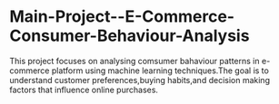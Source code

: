# Main-Project--E-Commerce-Consumer-Behaviour-Analysis
This project focuses on analysing comsumer bahaviour patterns in e-commerce platform using machine learning techniques.The goal is to understand customer preferences,buying habits,and decision making factors that influence online purchases.
